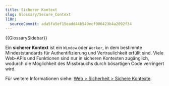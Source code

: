 ```yaml
---
title: Sicherer Kontext
slug: Glossary/Secure_Context
l10n:
  sourceCommit: ada5fa5ef15eadd44b549ecf906423b4a2092f34
---
```


{{GlossarySidebar}}

Ein **sicherer Kontext** ist ein `Window` oder `Worker`, in dem bestimmte Mindeststandards für Authentifizierung und Vertraulichkeit erfüllt sind. Viele Web-APIs und Funktionen sind nur in sicheren Kontexten zugänglich, wodurch die Möglichkeit des Missbrauchs durch bösartigen Code verringert wird.

Für weitere Informationen siehe: [Web > Sicherheit > Sichere Kontexte](/de/docs/Web/Security/Secure_Contexts).
